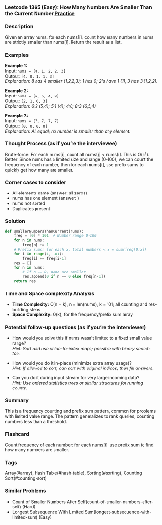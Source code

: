 ### Leetcode 1365 (Easy): How Many Numbers Are Smaller Than the Current Number [Practice](https://leetcode.com/problems/how-many-numbers-are-smaller-than-the-current-number)

### Description  
Given an array nums, for each nums[i], count how many numbers in nums are strictly smaller than nums[i]. Return the result as a list.

### Examples  

**Example 1:**  
Input: `nums = [8, 1, 2, 2, 3]`  
Output: `[4, 0, 1, 1, 3]`  
*Explanation: 8 has 4 smaller (1,2,2,3); 1 has 0; 2's have 1 (1); 3 has 3 (1,2,2).*

**Example 2:**  
Input: `nums = [6, 5, 4, 8]`  
Output: `[2, 1, 0, 3]`  
*Explanation: 6:2 (5,4); 5:1 (4); 4:0; 8:3 (6,5,4)*

**Example 3:**  
Input: `nums = [7, 7, 7, 7]`  
Output: `[0, 0, 0, 0]`  
*Explanation: All equal; no number is smaller than any element.*

### Thought Process (as if you’re the interviewee)  
Brute-force: For each nums[i], count all nums[j] < nums[i]. This is O(n²).
Better: Since nums has a limited size and range (0-100), we can count the frequency of each number, then for each nums[i], use prefix sums to quickly get how many are smaller.

### Corner cases to consider  
- All elements same (answer: all zeros)
- nums has one element (answer: )
- nums not sorted
- Duplicates present

### Solution
```python
def smallerNumbersThanCurrent(nums):
    freq = [0] * 101  # Number range 0-100
    for n in nums:
        freq[n] += 1
    # Prefix sums: for each x, total numbers < x = sum(freq[0:x])
    for i in range(1, 101):
        freq[i] += freq[i-1]
    res = []
    for n in nums:
        # If n == 0, none are smaller
        res.append(0 if n == 0 else freq[n-1])
    return res
```

### Time and Space complexity Analysis  
- **Time Complexity:** O(n + k), n = len(nums), k = 101; all counting and res-building steps
- **Space Complexity:** O(k), for the frequency/prefix sum array

### Potential follow-up questions (as if you’re the interviewer)  

- How would you solve this if nums wasn't limited to a fixed small value range?  
  *Hint: Sort and use value-to-index maps; possible with binary search too.*

- How would you do it in-place (minimize extra array usage)?  
  *Hint: If allowed to sort, can sort with original indices, then fill answers.*

- Can you do it during input stream for very large incoming data?  
  *Hint: Use ordered statistics trees or similar structures for running counts.*

### Summary
This is a frequency counting and prefix sum pattern, common for problems with limited value range. The pattern generalizes to rank queries, counting numbers less than a threshold.


### Flashcard
Count frequency of each number; for each nums[i], use prefix sum to find how many numbers are smaller.

### Tags
Array(#array), Hash Table(#hash-table), Sorting(#sorting), Counting Sort(#counting-sort)

### Similar Problems
- Count of Smaller Numbers After Self(count-of-smaller-numbers-after-self) (Hard)
- Longest Subsequence With Limited Sum(longest-subsequence-with-limited-sum) (Easy)